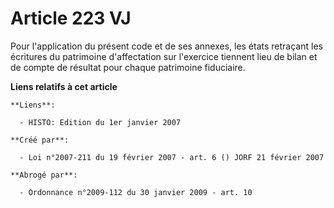 # Article 223 VJ

Pour l'application du présent code et de ses annexes, les états retraçant les écritures du patrimoine d'affectation sur
l'exercice tiennent lieu de bilan et de compte de résultat pour chaque patrimoine fiduciaire.

**Liens relatifs à cet article**

	**Liens**:

	  - HISTO: Edition du 1er janvier 2007

	**Créé par**:

	  - Loi n°2007-211 du 19 février 2007 - art. 6 () JORF 21 février 2007

	**Abrogé par**:

	  - Ordonnance n°2009-112 du 30 janvier 2009 - art. 10
